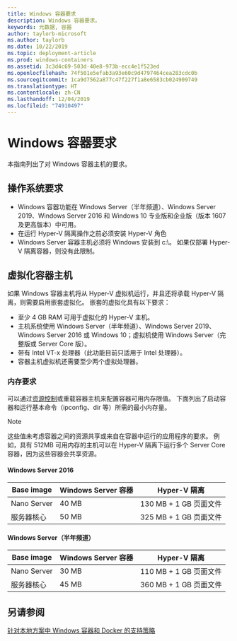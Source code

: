 ```yaml
---
title: Windows 容器要求
description: Windows 容器要求。
keywords: 元数据, 容器
author: taylorb-microsoft
ms.author: taylorb
ms.date: 10/22/2019
ms.topic: deployment-article
ms.prod: windows-containers
ms.assetid: 3c3d4c69-503d-40e8-973b-ecc4e1f523ed
ms.openlocfilehash: 74f501e5efab3a93e60c9d4797464cea283cdc0b
ms.sourcegitcommit: 1ca9d7562a877c47f227f1a8e6583cb024909749
ms.translationtype: HT
ms.contentlocale: zh-CN
ms.lasthandoff: 12/04/2019
ms.locfileid: "74910497"
---
```

# <a name="windows-container-requirements"></a>Windows 容器要求

本指南列出了对 Windows 容器主机的要求。

## <a name="operating-system-requirements"></a>操作系统要求

- Windows 容器功能在 Windows Server（半年频道）、Windows Server 2019、Windows Server 2016 和 Windows 10 专业版和企业版（版本 1607 及更高版本）中可用。
- 在运行 Hyper-V 隔离操作之前必须安装 Hyper-V 角色
- Windows Server 容器主机必须将 Windows 安装到 c:\。 如果仅部署 Hyper-V 隔离容器，则没有此限制。

## <a name="virtualized-container-hosts"></a>虚拟化容器主机

如果 Windows 容器主机将从 Hyper-V 虚拟机运行，并且还将承载 Hyper-V 隔离，则需要启用嵌套虚拟化。 嵌套的虚拟化具有以下要求：

- 至少 4 GB RAM 可用于虚拟化的 Hyper-V 主机。
- 主机系统使用 Windows Server（半年频道）、Windows Server 2019、Windows Server 2016 或 Windows 10；虚拟机使用 Windows Server（完整版或 Server Core 版）。
- 带有 Intel VT-x 处理器（此功能目前只适用于 Intel 处理器）。
- 容器主机虚拟机还需要至少两个虚拟处理器。

### <a name="memory-requirements"></a>内存要求

可以通过[资源控制](https://docs.microsoft.com/virtualization/windowscontainers/manage-containers/resource-controls)或重载容器主机来配置容器可用内存限值。  下面列出了启动容器和运行基本命令（ipconfig、dir 等）所需的最小内存量。

>[!NOTE]
>这些值未考虑容器之间的资源共享或来自在容器中运行的应用程序的要求。  例如，具有 512MB 可用内存的主机可以在 Hyper-V 隔离下运行多个 Server Core 容器，因为这些容器会共享资源。

#### <a name="windows-server-2016"></a>Windows Server 2016

| Base image  | Windows Server 容器 | Hyper-V 隔离    |
| ----------- | ------------------------ | -------------------- |
| Nano Server | 40 MB                     | 130 MB + 1 GB 页面文件 |
| 服务器核心 | 50 MB                     | 325 MB + 1 GB 页面文件 |

#### <a name="windows-server-semi-annual-channel"></a>Windows Server（半年频道）

| Base image  | Windows Server 容器 | Hyper-V 隔离    |
| ----------- | ------------------------ | -------------------- |
| Nano Server | 30 MB                     | 110 MB + 1 GB 页面文件 |
| 服务器核心 | 45 MB                     | 360 MB + 1 GB 页面文件 |

## <a name="see-also"></a>另请参阅

[针对本地方案中 Windows 容器和 Docker 的支持策略](https://support.microsoft.com/help/4489234/support-policy-for-windows-containers-and-docker-on-premises)